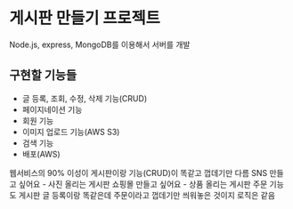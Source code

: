 # 게시판 만들기 프로젝트
Node.js, express, MongoDB를 이용해서 서버를 개발

## 구현할 기능들
- 글 등록, 조회, 수정, 삭제 기능(CRUD)
- 페이지네이션 기능
- 회원 기능
- 이미지 업로드 기능(AWS S3)
- 검색 기능
- 배포(AWS)

웹서비스의 90% 이성이 게시판이랑 기능(CRUD)이 똑같고 껍데기만 다름
SNS 만들고 싶어요 - 사진 올리는 게시판
쇼핑몰 만들고 싶어요 - 상품 올리는 게시판
주문 기능도 게시판 글 등록이랑 똑같은데 주문이라고 껍데기만 씌워놓은 것이지 로직은 같음